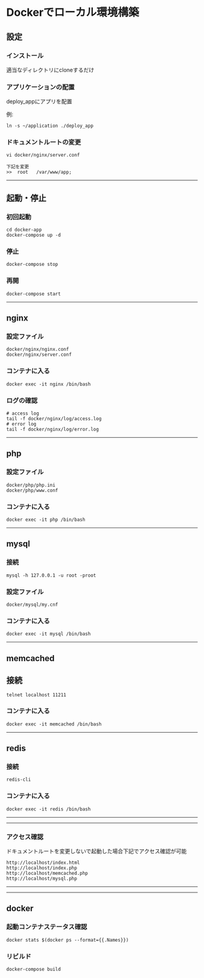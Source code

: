 # Dockerでローカル環境構築

## 設定

### インストール
適当なディレクトリにcloneするだけ

### アプリケーションの配置
deploy_appにアプリを配置

例:
```
ln -s ~/application ./deploy_app
```

### ドキュメントルートの変更
```
vi docker/nginx/server.conf

下記を変更
>>  root   /var/www/app;
```

---

## 起動・停止

### 初回起動

```
cd docker-app
docker-compose up -d
```

### 停止

```
docker-compose stop
```

### 再開
```
docker-compose start
```

---

## nginx

### 設定ファイル
```
docker/nginx/nginx.conf
docker/nginx/server.conf
```

### コンテナに入る
```
docker exec -it nginx /bin/bash
```

### ログの確認
```
# access log
tail -f docker/nginx/log/access.log
# error log
tail -f docker/nginx/log/error.log
```

---

## php

### 設定ファイル
```
docker/php/php.ini
docker/php/www.conf
```

### コンテナに入る
```
docker exec -it php /bin/bash
```

---

## mysql

### 接続
```
mysql -h 127.0.0.1 -u root -proot
```

### 設定ファイル
```
docker/mysql/my.cnf
```

### コンテナに入る
```
docker exec -it mysql /bin/bash
```

---

## memcached

## 接続
```
telnet localhost 11211
```

### コンテナに入る
```
docker exec -it memcached /bin/bash
```

---

## redis

### 接続
```
redis-cli
```

### コンテナに入る
```
docker exec -it redis /bin/bash
```

---
---

### アクセス確認
ドキュメントルートを変更しないで起動した場合下記でアクセス確認が可能

```
http://localhost/index.html
http://localhost/index.php
http://localhost/memcached.php
http://localhost/mysql.php
```

---
---

## docker

### 起動コンテナステータス確認
```
docker stats $(docker ps --format={{.Names}})
```

### リビルド
```
docker-compose build
```
